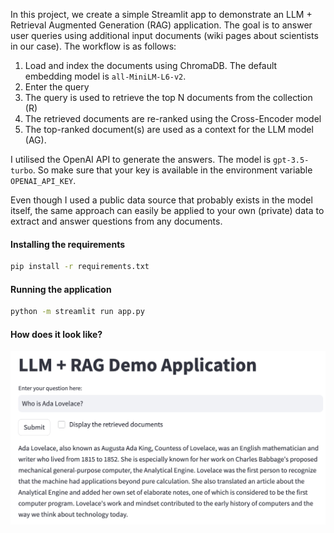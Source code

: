In this project, we create a simple Streamlit app to demonstrate an LLM + Retrieval Augmented Generation (RAG) application. The goal is to answer user queries using 
additional input documents (wiki pages about scientists in our case). The workflow is as follows:

1. Load and index the documents using ChromaDB. The default embedding model is `all-MiniLM-L6-v2`.
2. Enter the query
3. The query is used to retrieve the top N documents from the collection (R)
4. The retrieved documents are re-ranked using the Cross-Encoder model
5. The top-ranked document(s) are used as a context for the LLM model (AG).

I utilised the OpenAI API to generate the answers. The model is `gpt-3.5-turbo`. So make sure that your key is available in the environment variable `OPENAI_API_KEY`.

Even though I used a public data source that probably exists in the model itself, the same approach can easily be applied to your own (private) data to extract and answer questions from any documents. 

#### Installing the requirements

```bash
pip install -r requirements.txt
```

#### Running the application
```bash
python -m streamlit run app.py
```

#### How does it look like?
![](./assets/lovelace.png)
